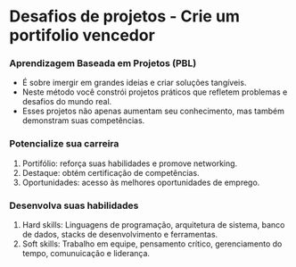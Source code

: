 # Desafios de projetos - Crie um portifolio vencedor

### Aprendizagem Baseada em Projetos (PBL)

- É sobre imergir em grandes ideias e criar soluções tangíveis. 
- Neste método você constrói projetos práticos que refletem problemas e desafios do mundo real.
- Esses projetos não apenas aumentam seu conhecimento, mas também demonstram suas competências.

### Potencialize sua carreira

1. Portifólio: reforça suas habilidades e promove networking.
2. Destaque: obtém certificação de competências. 
3. Oportunidades: acesso às melhores oportunidades de emprego.

### Desenvolva suas habilidades

1. Hard skills: Linguagens de programação, arquitetura de sistema, banco de dados, stacks de desenvolvimento e ferramentas.
2. Soft skills: Trabalho em equipe, pensamento crítico, gerenciamento do tempo, comunuicação e liderança.





